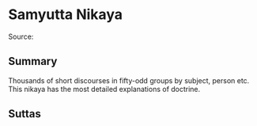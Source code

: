 # Samyutta Nikaya
Source: []()
## Summary
Thousands of short discourses in fifty-odd groups by subject, person etc. This nikaya has the most detailed explanations of doctrine.
## Suttas